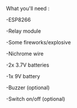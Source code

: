 What you'll need :


-ESP8266

-Relay module

-Some fireworks/explosive

-Nichrome wire

-2x 3.7V batteries

-1x 9V battery

-Buzzer (optional)

-Switch on/off (optional)
